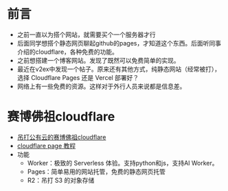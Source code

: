 # 前言
- 之前一直以为搭个网站，就需要买个一个服务器才行
- 后面同学想搭个静态网页聊起github的pages，才知道这个东西。后面听同事介绍的cloudflare，各种免费的功能。
- 之前想搭建一个博客网站。发现了既然可以免费简单的实现。
- 最近在v2ex中发现一个帖子。原来还有其他方式，纯静态网站（经常被打）， 选择 Cloudflare Pages 还是 Vercel 部署好？
- 网络上有一些免费的资源。这样对于外行人员来说都是信息差。

# 赛博佛祖cloudflare
- [吊打公有云的赛博佛祖cloudflare](https://pigsty.io/zh/blog/cloud/cloudflare/#cloudflare-%E6%98%AF%E4%BB%80%E4%B9%88)
- [cloudflare page 教程](https://blog.whyun.com/posts/project-init-on-cloudflare-pages/#1-%E5%8F%AF%E4%BB%A5%E7%94%A8%E6%9D%A5%E5%B9%B2%E5%95%A5)
- 功能
  - Worker：极致的 Serverless 体验。支持python和js，支持AI Worker。
  - Pages：简单易用的网站托管，免费的静态网页托管
  - R2：吊打 S3 的对象存储